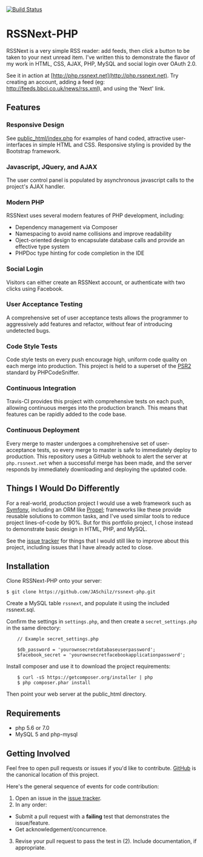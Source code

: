 [![Build Status](https://travis-ci.org/JASchilz/RSSNext-PHP.svg?branch=master)](https://travis-ci.org/JASchilz/RSSNext-PHP)


RSSNext-PHP
===========

RSSNext is a very simple RSS reader: add feeds, then click a button to be taken to your next unread item. I've written this to demonstrate the flavor of my work in HTML, CSS, AJAX, PHP, MySQL and social login over OAuth 2.0.

See it in action at [http://php.rssnext.net](http://php.rssnext.net). Try creating an account, adding a feed (eg: http://feeds.bbci.co.uk/news/rss.xml), and using the 'Next' link.

Features
--------

### Responsive Design

See [public_html/index.php](public_html/index.php) for examples of hand coded, attractive user-interfaces in simple HTML and CSS. Responsive styling is provided by the Bootstrap framework.

### Javascript, JQuery, and AJAX

The user control panel is populated by asynchronous javascript calls to the project's AJAX handler.

### Modern PHP

RSSNext uses several modern features of PHP development, including:

  * Dependency management via Composer
  * Namespacing to avoid name collisions and improve readability
  * Oject-oriented design to encapsulate database calls and provide an effective type system
  * PHPDoc type hinting for code completion in the IDE

### Social Login

Visitors can either create an RSSNext account, or authenticate with two clicks using Facebook.

### User Acceptance Testing

A comprehensive set of user acceptance tests allows the programmer to aggressively add features and refactor, without fear of introducing undetected bugs.

### Code Style Tests

Code style tests on every push encourage high, uniform code quality on each merge into production. This project is held to a superset of the [PSR2](http://www.php-fig.org/psr/psr-2/) standard by PHPCodeSniffer.

### Continuous Integration

Travis-CI provides this project with comprehensive tests on each push, allowing continuous merges into the production branch. This means that features can be rapidly added to the code base.

### Continuous Deployment

Every merge to master undergoes a comphrehensive set of user-acceptance tests, so every merge to master is safe to immediately deploy to production. This repository uses a GitHub webhook to alert the server at `php.rssnext.net` when a successful merge has been made, and the server responds by immediately downloading and deploying the updated code.


Things I Would Do Differently
-----------------------------

For a real-world, production project I would use a web framework such as [Symfony](https://symfony.com/), including an ORM like [Propel](http://propelorm.org/); frameworks like these provide reusable solutions to common tasks, and I've used similar tools to reduce project lines-of-code by 90%. But for this portfolio project, I chose instead to demonstrate basic design in HTML, PHP, and MySQL.

See the [issue tracker](https://github.com/UWEnrollmentManagement/Framework/issues/) for things that I would still like to improve about this project, including issues that I have already acted to close.

Installation
------------

Clone RSSNext-PHP onto your server:

    $ git clone https://github.com/JASchilz/rssnext-php.git
    
Create a MySQL table `rssnext`, and populate it using the included rssnext.sql.

Confirm the settings in `settings.php`, and then create a `secret_settings.php` in the same directory:

```
    // Example secret_settings.php
    
    $db_password = 'yourownsecretdatabaseuserpassword';
    $facebook_secret = 'yourownsecretfacebookapplicationpassword';
```
    
Install composer and use it to download the project requirements:

```
    $ curl -sS https://getcomposer.org/installer | php
    $ php composer.phar install
```

Then point your web server at the public_html directory.


Requirements
------------

* php 5.6 or 7.0
* MySQL 5 and php-mysql


Getting Involved
----------------

Feel free to open pull requests or issues if you'd like to contribute. [GitHub](https://github.com/JASchilz/RSSNext-PHP) is the canonical location of this project.

Here's the general sequence of events for code contribution:

1. Open an issue in the [issue tracker](https://github.com/JASchilz/RSSNext-PHP/issues/).
2. In any order:
  * Submit a pull request with a **failing** test that demonstrates the issue/feature.
  * Get acknowledgement/concurrence.
3. Revise your pull request to pass the test in (2). Include documentation, if appropriate.
